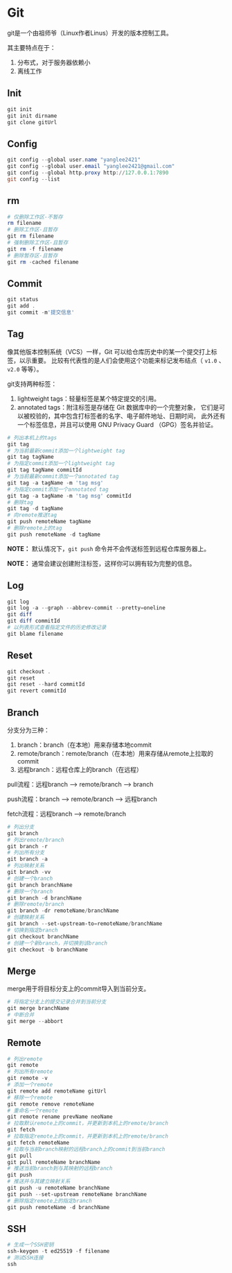 # Git

git是一个由祖师爷（Linux作者Linus）开发的版本控制工具。

其主要特点在于：

1. 分布式，对于服务器依赖小
2. 离线工作

## Init

```powershell
git init
git init dirname
git clone gitUrl
```

## Config

```powershell
git config --global user.name "yanglee2421"
git config --global user.email "yanglee2421@gmail.com"
git config --global http.proxy http://127.0.0.1:7890
git config --list
```

## rm

~~~powershell
# 仅删除工作区-不暂存
rm filename
# 删除工作区-且暂存
git rm filename
# 强制删除工作区-且暂存
git rm -f filename
# 删除暂存区-且暂存
git rm -cached filename
~~~

## Commit

```powershell
git status
git add .
git commit -m'提交信息'
```

## Tag

像其他版本控制系统（VCS）一样，Git 可以给仓库历史中的某一个提交打上标签，以示重要。 比较有代表性的是人们会使用这个功能来标记发布结点（ `v1.0` 、 `v2.0` 等等）。

git支持两种标签：

1. lightweight tags：轻量标签是某个特定提交的引用。
2. annotated tags：附注标签是存储在 Git 数据库中的一个完整对象， 它们是可以被校验的，其中包含打标签者的名字、电子邮件地址、日期时间， 此外还有一个标签信息，并且可以使用 GNU Privacy Guard （GPG）签名并验证。 

~~~powershell
# 列出本机上的tags
git tag
# 为当前最新commit添加一个lightweight tag
git tag tagName
# 为指定commit添加一个lightweight tag
git tag tagName commitId
# 为当前最新commit添加一个annotated tag
git tag -a tagName -m 'tag msg'
# 为指定commit添加一个annotated tag
git tag -a tagName -m 'tag msg' commitId
# 删除tag
git tag -d tagName
# 向remote推送tag
git push remoteName tagName
# 删除remote上的tag
git push remoteName -d tagName
~~~

__NOTE：__ 默认情况下，`git push` 命令并不会传送标签到远程仓库服务器上。

__NOTE：__ 通常会建议创建附注标签，这样你可以拥有较为完整的信息。

## Log

```powershell
git log
git log -a --graph --abbrev-commit --pretty=oneline
git diff
git diff commitId
# 以列表形式查看指定文件的历史修改记录
git blame filename
```

## Reset

```powershell
git checkout .
git reset
git reset --hard commitId
git revert commitId
```

## Branch

分支分为三种：

1. branch：branch（在本地）用来存储本地commit
2. remote/branch：remote/branch（在本地）用来存储从remote上拉取的commit
3. 远程branch：远程仓库上的branch（在远程）

pull流程：远程branch --> remote/branch --> branch

push流程：branch --> remote/branch --> 远程branch

fetch流程：远程branch --> remote/branch

```powershell
# 列出分支
git branch
# 列出remote/branch
git branch -r
# 列出所有分支
git branch -a
# 列出映射关系
git branch -vv
# 创建一个branch
git branch branchName
# 删除一个branch
git branch -d branchName
# 删除remote/branch
git branch -dr remoteName/branchName
# 创建映射关系
git branch --set-upstream-to=remoteName/branchName
# 切换到指定branch
git checkout branchName
# 创建一个新branch，并切换到该branch
git checkout -b branchName
```

## Merge

merge用于将目标分支上的commit导入到当前分支。

~~~powershell
# 将指定分支上的提交记录合并到当前分支
git merge branchName
# 中断合并
git merge --abbort
~~~

## Remote

```powershell
# 列出remote
git remote
# 列出所有remote
git remote -v
# 添加一个remote
git remote add remoteName gitUrl
# 移除一个remote
git remote remove remoteName
# 重命名一个remote
git remote rename prevName neoName
# 拉取默认remote上的commit，并更新到本机上的remote/branch
git fetch
# 拉取指定remote上的commit，并更新到本机上的remote/branch
git fetch remoteName
# 拉取与当前branch映射的远程branch上的commit到当前branch
git pull
git pull remoteName branchName
# 推送当前branch到与其映射的远程branch
git push
# 推送并与其建立映射关系
git push -u remoteName branchName
git push --set-upstream remoteName branchName
# 删除指定remote上的指定branch
git push remoteName -d branchName
```

## SSH

```powershell
# 生成一个SSH密钥
ssh-keygen -t ed25519 -f filename
# 测试SSH连接
ssh
```
